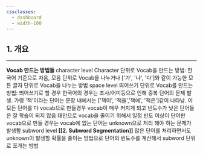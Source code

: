 ```yaml
---
cssclasses:
  - dashboard
  - width-100
---
```

## 1. 개요
---
**Vocab 만드는 방법들**
	character level
		Character 단위로 Vocab을 만드는 방법: 한국어 기준으로 자음, 모음 단위로 Vocab을 나누거나 ['가', '나', '다']와 같이 가능한 모든 글자 단위로 Vocab을 나누는 방법
	space level
		띄어쓰기 단위로 Vocab를 만드는 방법: 띄어쓰기로 할 경우 한국어의 경우는 조사/어미등으로 인해 중복 단어의 문제 발생. 가령 '책'이라는 단어는 문장 내에서는 ['책이', '책을','책에', '책은']같이 나타남.
		이 모든 단어를 다 vocab으로 만들경우 vocab이 매우 커지게 되고 빈도수가 낮은 단어들은 잘 학습이 되지 않음
		대안으로 vocab을 줄이기 위해서 일정 빈도 이상이 단어만 vocab으로 만들 경우는 vocab에 없는 단어는 unknown으로 처리 해야 하는 문제가 발생함
	subword level **[[2. Subword Segmentation]]**
		많은 단어를 처리하면서도 unknown이 발생할 확률을 줄이는 방법으로 단어의 빈도수를 계산해서 subword 단위로 쪼개는 방법
		 